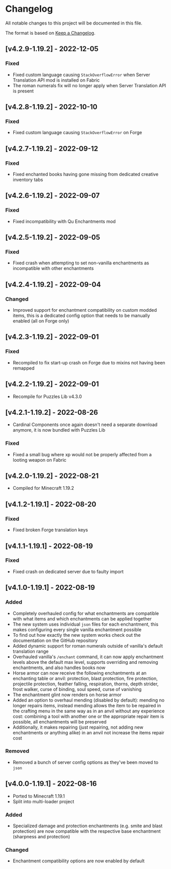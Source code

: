 # Changelog
All notable changes to this project will be documented in this file.

The format is based on [Keep a Changelog].

## [v4.2.9-1.19.2] - 2022-12-05
### Fixed
- Fixed custom language causing `StackOverflowError` when Server Translation API mod is installed on Fabric
- The roman numerals fix will no longer apply when Server Translation API is present

## [v4.2.8-1.19.2] - 2022-10-10
### Fixed
- Fixed custom language causing `StackOverflowError` on Forge

## [v4.2.7-1.19.2] - 2022-09-12
### Fixed
- Fixed enchanted books having gone missing from dedicated creative inventory tabs

## [v4.2.6-1.19.2] - 2022-09-07
### Fixed
- Fixed incompatibility with Qu Enchantments mod

## [v4.2.5-1.19.2] - 2022-09-05
### Fixed
- Fixed crash when attempting to set non-vanilla enchantments as incompatible with other enchantments

## [v4.2.4-1.19.2] - 2022-09-04
### Changed
- Improved support for enchantment compatibility on custom modded items, this is a dedicated config option that needs to be manually enabled (all on Forge only)

## [v4.2.3-1.19.2] - 2022-09-01
### Fixed
- Recompiled to fix start-up crash on Forge due to mixins not having been remapped

## [v4.2.2-1.19.2] - 2022-09-01
- Recompile for Puzzles Lib v4.3.0

## [v4.2.1-1.19.2] - 2022-08-26
- Cardinal Components once again doesn't need a separate download anymore, it is now bundled with Puzzles Lib
### Fixed
- Fixed a small bug where xp would not be properly affected from a looting weapon on Fabric

## [v4.2.0-1.19.2] - 2022-08-21
- Compiled for Minecraft 1.19.2

## [v4.1.2-1.19.1] - 2022-08-20
### Fixed
- Fixed broken Forge translation keys

## [v4.1.1-1.19.1] - 2022-08-19
### Fixed
- Fixed crash on dedicated server due to faulty import

## [v4.1.0-1.19.1] - 2022-08-19
### Added
- Completely overhauled config for what enchantments are compatible with what items and which enchantments can be applied together
- The new system uses individual `json` files for each enchantment, this makes configuring every single vanilla enchantment possible
- To find out how exactly the new system works check out the documentation on the GitHub repository
- Added dynamic support for roman numerals outside of vanilla's default translation range
- Overhauled vanilla's `/enchant` command, it can now apply enchantment levels above the default max level, supports overriding and removing enchantments, and also handles books now
- Horse armor can now receive the following enchantments at an enchanting table or anvil: protection, blast protection, fire protection, projectile protection, feather falling, respiration, thorns, depth strider, frost walker, curse of binding, soul speed, curse of vanishing
- The enchantment glint now renders on horse armor
- Added an option to overhaul mending (disabled by default): mending no longer repairs items, instead mending allows the item to be repaired in the crafting menu in the same way as in an anvil without any experience cost: combining a tool with another one or the appropriate repair item is possible, all enchantments will be preserved
- Additionally, it makes repairing (just repairing, not adding new enchantments or anything alike) in an anvil not increase the items repair cost
### Removed
- Removed a bunch of server config options as they've been moved to `json`

## [v4.0.0-1.19.1] - 2022-08-16
- Ported to Minecraft 1.19.1
- Split into multi-loader project
### Added
- Specialized damage and protection enchantments (e.g. smite and blast protection) are now compatible with the respective base enchantment (sharpness and protection)
### Changed
- Enchantment compatibility options are now enabled by default

[Keep a Changelog]: https://keepachangelog.com/en/1.0.0/
